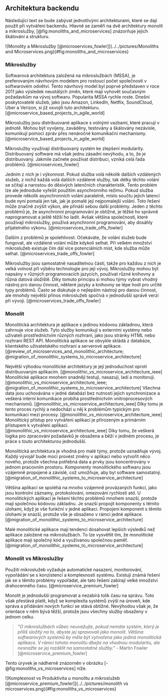 
## Architektura backendu

Následující text se bude zabývat jednotlivými architekturami, které se dají použít při vytváření backendu.
Hlavně se zaměří na dvě architektury monolit a mikroslužby,
[@fig:monoliths_and_microservices] znázorňuje jejich škálování a strukturu.

![Monolity a Mikroslužby [@microservices_fowler]](../../pictures/Monoliths and Microservices.png){#fig:monoliths_and_microservices}

### Mikroslužby

Softwarová architektura založená na mikroslužbách (MSSA),
je preferovaným návrhovým modelem pro rostoucí počet společností v softwarovém odvětví.
Tento návrhový model byl poprvé představen v roce 2011 jako výsledek neustálých změn,
které mají vyhovět současným požadavkům na vývoj softwaru.
Popularita MSSA rychle roste.
Dnešní poskytovatelé služeb, jako jsou Amazon, LinkedIn, Netflix, SoundCloud,
Uber a Verizon, si již osvojili tuto architekturu. [@microservice_based_projects_in_agile_world]

Mikroslužby jsou distribuované aplikace s volnými vazbami, které pracují v jednotě.
Mohou být vyvíjeny, zaváděny, testovány a škálovány nezávisle,
komunikují pomocí zpráv přes nenáročné komunikační mechanismy. [@microservice_based_projects_in_agile_world]

Mikroslužby využívají distribuovaný systém ke zlepšení modularity.
Distribuovaný software má však jednu zásadní nevýhodu, a to, že je distribuovaný.
Jakmile začnete používat distribuci, vzniká celá řada problémů. [@microservices_fowler]

Jedním z nich je i výkonnost.
Pokud služba volá několik dalších vzdálených služeb,
z nichž každá volá dalších vzdálené služby,
tak délky těchto volání se sčítají a narostou do děsivých latenčních charakteristik.
Tento problém lze ale jednoduše vyřešit použitím asynchronního režimu.
Pokud služba provede několik asynchronních volání paralelně,
místo součtu jejich latencí bude nyní pomalá jen tak,
jak je pomalé její nejpomalejší volání.
Toto řešení může značně zvýšit výkon, ale přináší sebou další problémy.
Jeden z těchto problémů je, že asynchronní programování je obtížné,
je těžké ho správně naprogramovat a ještě těžší ho ladit.
Avšak většina společností, které používají mikroslužby,
používá asynchronní programování, aby dosáhly přijatelného výkonu. [@microservices_trade_offs_fowler]

Dalším z problémů je spolehlivost.
Očekáváte, že volání služeb bude fungovat, ale vzdálené volání může kdykoli selhat.
Při velkém množství mikroslužeb existuje čím dál více potenciálních míst,
kde služba může selhat. [@microservices_trade_offs_fowler]

Mikroslužby jsou samostatně nasaditelnou částí,
takže pro každou z nich je velká volnost při výběru technologie pro její vývoj.
Mikroslužby mohou být napsány v různých programovacích jazycích,
používat různé knihovny a různá datová úložiště.
Díky tomuto principu si mohou týmy vybrat vhodný nástroj pro danou činnost,
některé jazyky a knihovny se lépe hodí pro určité typy problémů.
Často se diskutuje o nejlepším nástroji pro danou činnost,
ale mnohdy největší přínos mikroslužeb spočívá v jednodušší správě verzí při vývoji. [@microservices_trade_offs_fowler]

### Monolit

Monolitická architektura je aplikace s jedinou kódovou základnou, která zahrnuje více služeb.
Tyto služby komunikují s externími systémy nebo uživateli prostřednictvím různých rozhraní,
jako jsou stránky HTML nebo rozhraní REST API.
Monolitická aplikace se obvykle skládá z databáze, klientského uživatelského rozhraní a serverové aplikace. [@review_of_microservices_and_monolithic_architecture; @migration_of_monolithic_systems_to_microservice_architecture]

Největší výhodou monolitické architektury je její jednoduchost oproti distribuovaným aplikacím. [@monolithic_vs_microservice_architecture_ieee]
Monolitické aplikace mnohem snadněji testují, nasazují, ladí a monitorují. [@monolithic_vs_microservice_architecture_ieee; @migration_of_monolithic_systems_to_microservice_architecture]
Všechna data jsou uchovávána v jedné databázi bez nutnosti jejich synchronizace
a veškerá interní komunikace probíhá prostřednictvím vnitroprocesových mechanismů. [@monolithic_vs_microservice_architecture_ieee]
Díky tomu je tento proces rychlý a nedochází u něj k problémům typickým pro komunikaci mezi procesy. [@monolithic_vs_microservice_architecture_ieee]
Monolitický přístup pro vytváření aplikací je přirozeným a primárním přístupem k vytváření aplikací. [@monolithic_vs_microservice_architecture_ieee]
Díky tomu, že veškerá logika pro zpracování požadavků je obsažena a běží v jediném procesu,
je práce s touto architekturou jednodušší.

Monolitická architektura je vhodná pro malé týmy, protože usnadňuje vývoj.
Každý vývojář bude moci provést změny v aplikaci nebo vytvořit něco nového,
protože všechna potřebná data a prvky jsou koncentrovány v jednom pracovním prostoru.
Komponenty monolitického softwaru jsou vzájemně propojené a závislé,
což umožňuje, aby byl software samostatný. [@migration_of_monolithic_systems_to_microservice_architecture]

Většina aplikací se spoléhá na mnoho vzájemně provázaných funkcí,
jako jsou kontrolní záznamy, protokolování, omezování rychlosti atd.
U monolitických aplikací je řešení těchto problémů mnohem snazší,
protože mají společnou kódovou základnu.
Je snazší propojit komponenty s těmito úlohami, když je vše funkční v jedné aplikaci.
Propojení komponent s těmito úlohami je snazší,
protože vše je obsaženo v rámci jedné aplikace. [@migration_of_monolithic_systems_to_microservice_architecture]

Malé monolitické aplikace mají tendenci dosahovat lepších výsledků než aplikace založené na mikroslužbách.
To lze vysvětlit tím, že monolitické aplikace mají společný kód a využívanou společnou paměť. [@migration_of_monolithic_systems_to_microservice_architecture]

### Monolit vs Mikroslužby

Použití mikroslužeb vyžaduje automatické nasazení, monitorování, vypořádání se s konzistencí a komplexnosti systému.
Existují známá řešení jak se s těmito problémy vypořádat, ale tato řešení zabírají velké množství drahocenného času. [@microservice_premium_fowler]

Monolit je jednodušší programovat a nezabírá tolik času na správu.
Toto však přestává platit, když se komplexita systémů zvýší na úroveň,
kde správa a přidávání nových funkcí se stává obtížné.
Nevýhodou však je, že orientace v něm bývá těžší,
protože jsou všechny služby obsaženy v jednom celku.

> *"O mikroslužbách vůbec neuvažujte, pokud nemáte systém, který je příliš složitý na to, abyste jej spravovali jako monolit.
> Většina softwarových systémů by měla být vytvořena jako jediná monolitická aplikace. V rámci tohoto monolitu dbejte na vhodnou modularitu, ale nesnažte se jej rozdělit na samostatné služby."*
\- Martin Fowler [@microservice_premium_fowler]

Tento úryvek je nádherně znázorněn v obrázku [-@fig:monoliths_vs_microservices] níže.

![Komplexnost vs Produktivita u monolitu a mikroslužeb [@microservice_premium_fowler]](../../pictures/monolith vs microservices.png){#fig:monoliths_vs_microservices}


